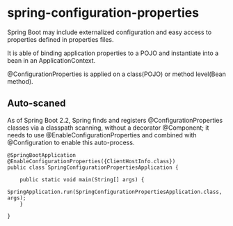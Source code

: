 # spring-configuration-properties

Spring Boot may include externalized configuration and easy access to properties defined in properties files. 

It is able of binding application properties to a POJO and instantiate into a bean in an ApplicationContext.

@ConfigurationProperties is applied on a class(POJO) or method level(Bean method). 

## Auto-scaned
As of Spring Boot 2.2, Spring finds and registers @ConfigurationProperties classes via a classpath scanning, without a decorator @Component; it needs to use @EnableConfigurationProperties and combined with @Configuration to enable this auto-process. 

````
@SpringBootApplication
@EnableConfigurationProperties({ClientHostInfo.class})
public class SpringConfigurationPropertiesApplication {

	public static void main(String[] args) {
		SpringApplication.run(SpringConfigurationPropertiesApplication.class, args);
	}

}
````
